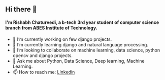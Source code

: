 ## Hi there 👋

#### I'm Rishabh Chaturvedi, a b-tech 3rd year student of computer science branch from ABES Institute of Technology. 
<!--
**Rishabh-infinity/Rishabh-infinity** is a ✨ _special_ ✨ repository because its `README.md` (this file) appears on your GitHub profile.

Here are some ideas to get you started:
-->

- 🔭 I’m currently working on few django projects.
- 🌱 I’m currently learning django and natural language processing.
- 👯 I’m looking to collaborate on machine learning, data science, python opencv and django projects.
- 💬 Ask me about Python, Data Science, Deep learning, Machine Learning.
- 📫 How to reach me: [Linkedin](www.linkedin.com/in/rishabh-chaturvedi-b86851198)
